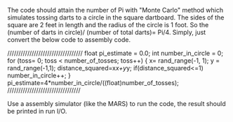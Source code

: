 The code should attain the number of Pi with "Monte Carlo" method which simulates tossing darts to a circle in the square dartboard. 
The sides of the square are 2 feet in length and the radius of the circle is 1 foot.
So the (number of darts in circle)/ (number of total darts)= Pi/4. 
Simply, just convert the below code to assembly code.

//////////////////////////////////
float pi_estimate = 0.0;
int number_in_circle = 0;
for (toss= 0; toss < number_of_tosses; toss++)
{
  x= rand_range(-1, 1);
  y = rand_range(-1,1);
  distance_squared=x*x+y*y;
  if(distance_squared<=1) number_in_circle++;
}
pi_estimate=4*number_in_circle/((float)number_of_tosses);
/////////////////////////////////

Use a assembly simulator (like the MARS) to run the code, the result should be printed in run I/O.
